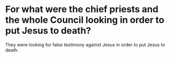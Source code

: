 # For what were the chief priests and the whole Council looking in order to put Jesus to death?

They were looking for false testimony against Jesus in order to put Jesus to death.
